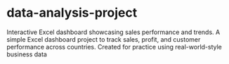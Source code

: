 # data-analysis-project
Interactive Excel dashboard showcasing sales performance and trends.
A simple Excel dashboard project to track sales, profit, and customer performance across countries. Created for practice using real-world-style business data
